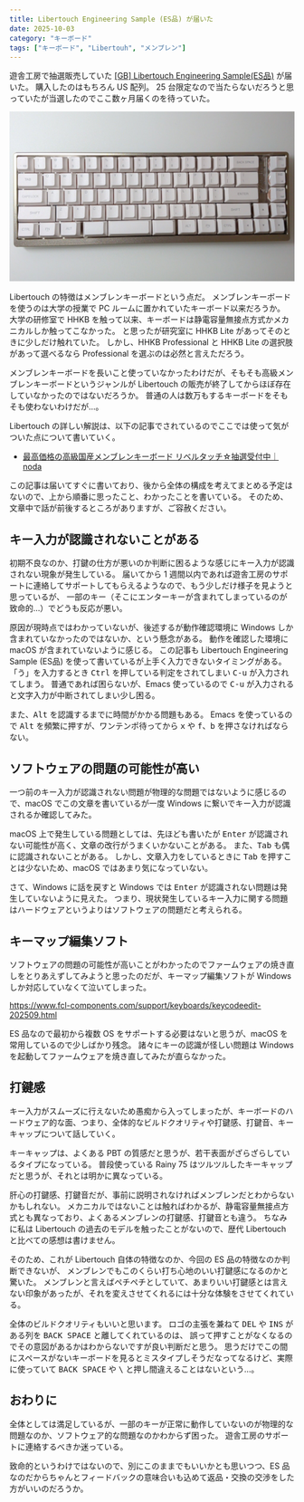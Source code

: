 ```yaml
---
title: Libertouch Engineering Sample (ES品) が届いた
date: 2025-10-03
category: "キーボード"
tags: ["キーボード", "Libertouh", "メンブレン"]
---
```


遊舎工房で抽選販売していた [[GB] Libertouch Engineering Sample(ES品)](https://shop.yushakobo.jp/products/gb-libertouch-engineering-sample) が届いた。
購入したのはもちろん US 配列。
25 台限定なので当たらないだろうと思っていたが当選したのでここ数ヶ月届くのを待っていた。

![Libertouch](./images/Libertouch.jpg)

Libertouch の特徴はメンブレンキーボードという点だ。
メンブレンキーボードを使うのは大学の授業で PC ルームに置かれていたキーボード以来だろうか。
大学の研修室で HHKB を触って以来、キーボードは静電容量無接点方式かメカニカルしか触ってこなかった。
と思ったが研究室に HHKB Lite があってそのときに少しだけ触れていた。
しかし、HHKB Professional と HHKB Lite の選択肢があって選べるなら Professional を選ぶのは必然と言えただろう。

メンブレンキーボードを長いこと使っていなかったわけだが、そもそも高級メンブレンキーボードというジャンルが
Libertouch の販売が終了してからほぼ存在していなかったのではないだろうか。
普通の人は数万もするキーボードをそもそも使わないわけだが…。

Libertouch の詳しい解説は、以下の記事でされているのでここでは使って気がついた点について書いていく。

- [最高価格の高級国産メンブレンキーボード リベルタッチ☆抽選受付中｜noda](https://note.com/hami3/n/n5a3159b97f14)

この記事は届いてすぐに書いており、後から全体の構成を考えてまとめる予定はないので、上から順番に思ったこと、わかったことを書いている。
そのため、文章中で話が前後するところがありますが、ご容赦ください。

## キー入力が認識されないことがある

初期不良なのか、打鍵の仕方が悪いのか判断に困るような感じにキー入力が認識されない現象が発生している。
届いてから 1 週間以内であれば遊舎工房のサポートに連絡してサポートしてもらえるようなので、もう少しだけ様子を見ようと思っているが、
一部のキー（そこにエンターキーが含まれてしまっているのが致命的…）でどうも反応が悪い。

原因が現時点ではわかっていないが、後述するが動作確認環境に Windows しか含まれていなかったのではないか、という懸念がある。
動作を確認した環境に macOS が含まれていないように感じる。
この記事も Libertouch Engineering Sample (ES品) を使って書いているが上手く入力できないタイミングがある。
「う」を入力するとき <kbd>Ctrl</kbd> を押している判定をされてしまい <kbd>C-u</kbd> が入力されてしまう。
普通であれば困らないが、Emacs 使っているので <kbd>C-u</kbd> が入力されると文字入力が中断されてしまい少し困る。

また、<kbd>Alt</kbd> を認識するまでに時間がかかる問題もある。
Emacs を使っているので <kbd>Alt</kbd> を頻繁に押すが、ワンテンポ待ってから <kbd>x</kbd> や <kbd>f</kbd>、<kbd>b</kbd> を押さなければならない。

## ソフトウェアの問題の可能性が高い

一つ前のキー入力が認識されない問題が物理的な問題ではないように感じるので、macOS でこの文章を書いているが一度 Windows に繋いでキー入力が認識されるか確認してみた。

macOS 上で発生している問題としては、先ほども書いたが <kbd>Enter</kbd> が認識されない可能性が高く、文章の改行がうまくいかないことがある。
また、<kbd>Tab</kbd> も偶に認識されないことがある。
しかし、文章入力をしているときに <kbd>Tab</kbd> を押すことは少ないため、macOS ではあまり気になっていない。

さて、Windows に話を戻すと Windows では <kbd>Enter</kbd> が認識されない問題は発生していないように見えた。
つまり、現状発生しているキー入力に関する問題はハードウェアというよりはソフトウェアの問題だと考えられる。

## キーマップ編集ソフト

ソフトウェアの問題の可能性が高いことがわかったのでファームウェアの焼き直しをとりあえずしてみようと思ったのだが、キーマップ編集ソフトが Windows しか対応していなくて泣いてしまった。

https://www.fcl-components.com/support/keyboards/keycodeedit-202509.html

ES 品なので最初から複数 OS をサポートする必要はないと思うが、macOS を常用しているので少しばかり残念。
諸々にキーの認識が怪しい問題は Windows を起動してファームウェアを焼き直してみたが直らなかった。

## 打鍵感

キー入力がスムーズに行えないため愚痴から入ってしまったが、キーボードのハードウェア的な面、つまり、全体的なビルドクオリティや打鍵感、打鍵音、キーキャップについて話していく。

キーキャップは、よくある PBT の質感だと思うが、若干表面がざらざらしているタイプになっている。
普段使っている Rainy 75 はツルツルしたキーキャップだと思うが、それとは明かに異なっている。

肝心の打鍵感、打鍵音だが、事前に説明されなければメンブレンだとわからないかもしれない。
メカニカルではないことは触ればわかるが、静電容量無接点方式とも異なっており、よくあるメンブレンの打鍵感、打鍵音とも違う。
ちなみに私は Libertouch の過去のモデルを触ったことがないので、歴代 Libertouch と比べての感想は書けません。

そのため、これが Libertouch 自体の特徴なのか、今回の ES 品の特徴なのか判断できないが、
メンブレンでもこのくらい打ち心地のいい打鍵感になるのかと驚いた。
メンブレンと言えばペチペチとしていて、あまりいい打鍵感とは言えない印象があったが、それを変えさせてくれるには十分な体験をさせてくれている。

全体のビルドクオリティもいいと思います。
ロゴの主張を兼ねて <kbd>DEL</kbd> や <kbd>INS</kbd> がある列を <kbd>BACK&nbsp;SPACE</kbd> と離してくれているのは、
誤って押すことがなくなるのでその意図があるかはわからないですが良い判断だと思う。
思うだけでこの間にスペースがないキーボードを見るとミスタイプしそうだなってなるけど、実際に使っていて <kbd>BACK&nbsp;SPACE</kbd> や <kbd>\\</kbd> と押し間違えることはないという…。

## おわりに

全体としては満足しているが、一部のキーが正常に動作していないのが物理的な問題なのか、ソフトウェア的な問題なのかわからず困った。
遊舎工房のサポートに連絡するべきか迷っている。

致命的というわけではないので、別にこのままでもいいかとも思いつつ、ES 品なのだからちゃんとフィードバックの意味合いも込めて返品・交換の交渉をした方がいいのだろうか。
